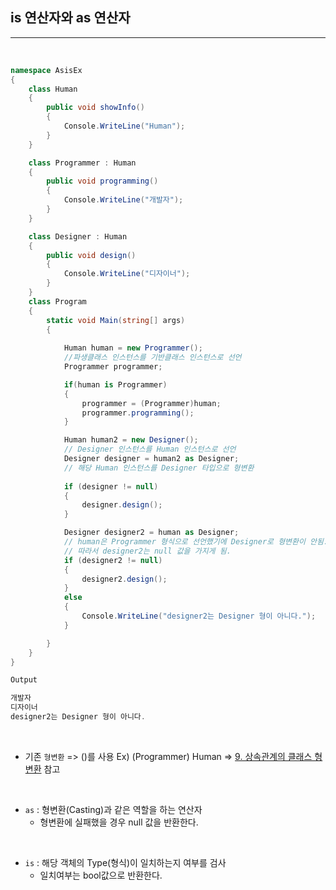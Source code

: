 ## is 연산자와 as 연산자
----------------------------------------------------------------

<br />

```csharp
namespace AsisEx
{
    class Human
    {
        public void showInfo()
        {
            Console.WriteLine("Human");
        }
    }

    class Programmer : Human
    {
        public void programming()
        {
            Console.WriteLine("개발자");
        }
    }

    class Designer : Human
    {
        public void design()
        {
            Console.WriteLine("디자이너");
        }
    }
    class Program
    {
        static void Main(string[] args)
        {
      
            Human human = new Programmer();
            //파생클래스 인스턴스를 기반클래스 인스턴스로 선언
            Programmer programmer;

            if(human is Programmer)
            {
                programmer = (Programmer)human; 
                programmer.programming();
            }

            Human human2 = new Designer();
            // Designer 인스턴스를 Human 인스턴스로 선언
            Designer designer = human2 as Designer;
            // 해당 Human 인스턴스를 Designer 타입으로 형변환
            
            if (designer != null) 
            { 
                designer.design();  
            }

            Designer designer2 = human as Designer;    
            // human은 Programmer 형식으로 선언했기에 Designer로 형변환이 안됨.
            // 따라서 designer2는 null 값을 가지게 됨.
            if (designer2 != null)
            {
                designer2.design();
            }
            else
            {
                Console.WriteLine("designer2는 Designer 형이 아니다.");
            }

        }
    }
}
```
```java
Output

개발자
디자이너
designer2는 Designer 형이 아니다.
```
<br />

- 기존 `형변환` => ()를 사용 Ex) (Programmer) Human => [9. 상속관계의 클래스 형변환](https://github.com/Dudu-Kim/Learning_Note/blob/main/Programming%20Language/C%23/9.%20%EC%83%81%EC%86%8D%EA%B4%80%EA%B3%84%EC%9D%98%20%ED%81%B4%EB%9E%98%EC%8A%A4%20%ED%98%95%EB%B3%80%ED%99%98.md) 참고 

<br />

- `as` : 형변환(Casting)과 같은 역할을 하는 연산자
  - 형변환에 실패했을 경우 null 값을 반환한다.

<br />

- `is` : 해당 객체의 Type(형식)이 일치하는지 여부를 검사
  - 일치여부는 bool값으로 반환한다.